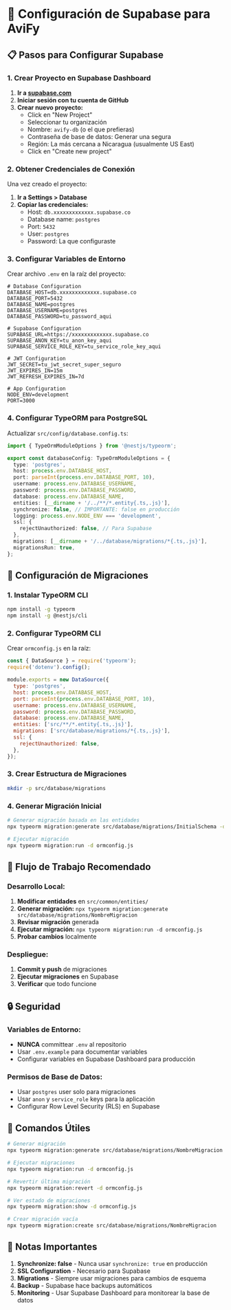 # 🚀 Configuración de Supabase para AviFy

## 📋 Pasos para Configurar Supabase

### 1. Crear Proyecto en Supabase Dashboard

1. **Ir a [supabase.com](https://supabase.com)**
2. **Iniciar sesión con tu cuenta de GitHub**
3. **Crear nuevo proyecto:**
   - Click en "New Project"
   - Seleccionar tu organización
   - Nombre: `avify-db` (o el que prefieras)
   - Contraseña de base de datos: Generar una segura
   - Región: La más cercana a Nicaragua (usualmente US East)
   - Click en "Create new project"

### 2. Obtener Credenciales de Conexión

Una vez creado el proyecto:

1. **Ir a Settings > Database**
2. **Copiar las credenciales:**
   - Host: `db.xxxxxxxxxxxxx.supabase.co`
   - Database name: `postgres`
   - Port: `5432`
   - User: `postgres`
   - Password: La que configuraste

### 3. Configurar Variables de Entorno

Crear archivo `.env` en la raíz del proyecto:

```env
# Database Configuration
DATABASE_HOST=db.xxxxxxxxxxxxx.supabase.co
DATABASE_PORT=5432
DATABASE_NAME=postgres
DATABASE_USERNAME=postgres
DATABASE_PASSWORD=tu_password_aqui

# Supabase Configuration
SUPABASE_URL=https://xxxxxxxxxxxxx.supabase.co
SUPABASE_ANON_KEY=tu_anon_key_aqui
SUPABASE_SERVICE_ROLE_KEY=tu_service_role_key_aqui

# JWT Configuration
JWT_SECRET=tu_jwt_secret_super_seguro
JWT_EXPIRES_IN=15m
JWT_REFRESH_EXPIRES_IN=7d

# App Configuration
NODE_ENV=development
PORT=3000
```

### 4. Configurar TypeORM para PostgreSQL

Actualizar `src/config/database.config.ts`:

```typescript
import { TypeOrmModuleOptions } from '@nestjs/typeorm';

export const databaseConfig: TypeOrmModuleOptions = {
  type: 'postgres',
  host: process.env.DATABASE_HOST,
  port: parseInt(process.env.DATABASE_PORT, 10),
  username: process.env.DATABASE_USERNAME,
  password: process.env.DATABASE_PASSWORD,
  database: process.env.DATABASE_NAME,
  entities: [__dirname + '/../**/*.entity{.ts,.js}'],
  synchronize: false, // IMPORTANTE: false en producción
  logging: process.env.NODE_ENV === 'development',
  ssl: {
    rejectUnauthorized: false, // Para Supabase
  },
  migrations: [__dirname + '/../database/migrations/*{.ts,.js}'],
  migrationsRun: true,
};
```

## 🔧 Configuración de Migraciones

### 1. Instalar TypeORM CLI

```bash
npm install -g typeorm
npm install -g @nestjs/cli
```

### 2. Configurar TypeORM CLI

Crear `ormconfig.js` en la raíz:

```javascript
const { DataSource } = require('typeorm');
require('dotenv').config();

module.exports = new DataSource({
  type: 'postgres',
  host: process.env.DATABASE_HOST,
  port: parseInt(process.env.DATABASE_PORT, 10),
  username: process.env.DATABASE_USERNAME,
  password: process.env.DATABASE_PASSWORD,
  database: process.env.DATABASE_NAME,
  entities: ['src/**/*.entity{.ts,.js}'],
  migrations: ['src/database/migrations/*{.ts,.js}'],
  ssl: {
    rejectUnauthorized: false,
  },
});
```

### 3. Crear Estructura de Migraciones

```bash
mkdir -p src/database/migrations
```

### 4. Generar Migración Inicial

```bash
# Generar migración basada en las entidades
npx typeorm migration:generate src/database/migrations/InitialSchema -d ormconfig.js

# Ejecutar migración
npx typeorm migration:run -d ormconfig.js
```

## 🎯 Flujo de Trabajo Recomendado

### Desarrollo Local:
1. **Modificar entidades** en `src/common/entities/`
2. **Generar migración:** `npx typeorm migration:generate src/database/migrations/NombreMigracion`
3. **Revisar migración** generada
4. **Ejecutar migración:** `npx typeorm migration:run -d ormconfig.js`
5. **Probar cambios** localmente

### Despliegue:
1. **Commit y push** de migraciones
2. **Ejecutar migraciones** en Supabase
3. **Verificar** que todo funcione

## 🔒 Seguridad

### Variables de Entorno:
- **NUNCA** committear `.env` al repositorio
- Usar `.env.example` para documentar variables
- Configurar variables en Supabase Dashboard para producción

### Permisos de Base de Datos:
- Usar `postgres` user solo para migraciones
- Usar `anon` y `service_role` keys para la aplicación
- Configurar Row Level Security (RLS) en Supabase

## 📝 Comandos Útiles

```bash
# Generar migración
npx typeorm migration:generate src/database/migrations/NombreMigracion -d ormconfig.js

# Ejecutar migraciones
npx typeorm migration:run -d ormconfig.js

# Revertir última migración
npx typeorm migration:revert -d ormconfig.js

# Ver estado de migraciones
npx typeorm migration:show -d ormconfig.js

# Crear migración vacía
npx typeorm migration:create src/database/migrations/NombreMigracion
```

## 🚨 Notas Importantes

1. **Synchronize: false** - Nunca usar `synchronize: true` en producción
2. **SSL Configuration** - Necesario para Supabase
3. **Migrations** - Siempre usar migraciones para cambios de esquema
4. **Backup** - Supabase hace backups automáticos
5. **Monitoring** - Usar Supabase Dashboard para monitorear la base de datos
